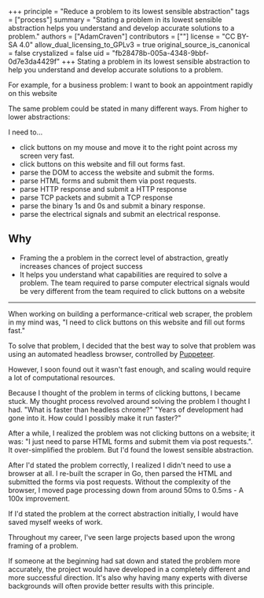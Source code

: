 +++
principle = "Reduce a problem to its lowest sensible abstraction"
tags = ["process"]
summary = "Stating a problem in its lowest sensible abstraction helps you understand and develop accurate solutions to a problem."
authors = ["AdamCraven"]
contributors = [""]
license = "CC BY-SA 4.0"
allow_dual_licensing_to_GPLv3 = true
original_source_is_canonical = false
crystalized = false
uid = "fb28478b-005a-4348-9bbf-0d7e3da4429f"
+++
Stating a problem in its lowest sensible abstraction to help you understand and develop accurate solutions to a problem.

For example, for a business problem: I want to book an appointment rapidly on this website

The same problem could be stated in many different ways. From higher to lower abstractions:

I need to...

* click buttons on my mouse and move it to the right point across my screen very fast.
* click buttons on this website and fill out forms fast.
* parse the DOM to access the website and submit the forms.
* parse HTML forms and submit them via post requests.
* parse HTTP response and submit a HTTP response
* parse TCP packets and submit a TCP response
* parse the binary 1s and 0s and submit a binary response.
* parse the electrical signals and submit an electrical response.

## Why

* Framing the a problem in the correct level of abstraction, greatly increases chances of project success
* It helps you understand what capabilities are required to solve a problem. The team required to parse computer electrical signals would be very different from the team required to click buttons on a website


----

When working on building a performance-critical web scraper, the problem in my mind was, "I need to click buttons on this website and fill out forms fast."

To solve that problem, I decided that the best way to solve that problem was using an automated headless browser, controlled by [Puppeteer](https://developers.google.com/web/tools/puppeteer).

However, I soon found out it wasn't fast enough, and scaling would require a lot of computational resources.

Because I thought of the problem in terms of clicking buttons, I became stuck. My thought process revolved around solving the problem I thought I had. "What is faster than headless chrome?" "Years of development had gone into it. How could I possibly make it run faster?"

After a while, I realized the problem was not clicking buttons on a website; it was: "I just need to parse HTML forms and submit them via post requests.". It over-simplified the problem. But I'd found the lowest sensible abstraction.

After I'd stated the problem correctly, I realized I didn't need to use a browser at all. I re-built the scraper in Go, then parsed the HTML and submitted the forms via post requests. Without the complexity of the browser, I moved page processing down from around 50ms to 0.5ms - A 100x improvement.

If I'd stated the problem at the correct abstraction initially, I would have saved myself weeks of work.

Throughout my career, I've seen large projects based upon the wrong framing of a problem.

If someone at the beginning had sat down and stated the problem more accurately, the project would have developed in a completely different and more successful direction. It's also why having many experts with diverse backgrounds will often provide better results with this principle.
